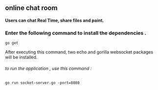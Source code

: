 ## online chat room
#### Users can chat   Real Time, share files and paint.
### Enter the following command to install the dependencies .  

`go get`

After executing this command, two echo and gorilla websocket packages will be installed.

###### to run the application , use this command :
`go run socket-server.go -port=8080`


